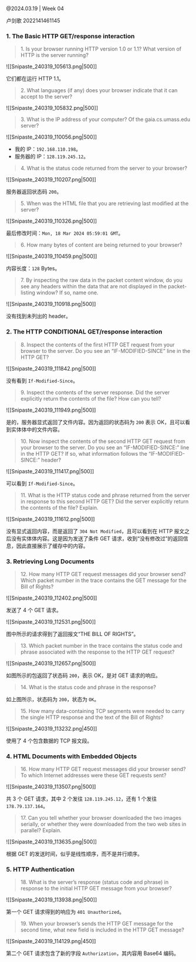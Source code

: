 @2024.03.19 | Week 04

卢剑歌 2022141461145

### 1. The Basic HTTP GET/response interaction

> 1\. Is your browser running HTTP version 1.0 or 1.1? What version of HTTP is the server running?

![[Snipaste_240319_105613.png|500]]

它们都在运行 HTTP 1.1。

> 2\. What languages (if any) does your browser indicate that it can accept to the server?

![[Snipaste_240319_105832.png|500]]

> 3\. What is the IP address of your computer? Of the gaia.cs.umass.edu server?

![[Snipaste_240319_110056.png|500]]

- 我的 IP：`192.168.110.198`。
- 服务器的 IP：`128.119.245.12`。

> 4\. What is the status code returned from the server to your browser?

![[Snipaste_240319_110207.png|500]]

服务器返回状态码 `200`。

> 5\. When was the HTML file that you are retrieving last modified at the server?

![[Snipaste_240319_110326.png|500]]

最后修改时间：`Mon, 18 Mar 2024 05:59:01 GMT`。

> 6\. How many bytes of content are being returned to your browser?

![[Snipaste_240319_110459.png|500]]

内容长度：`128` Bytes。

> 7\. By inspecting the raw data in the packet content window, do you see any headers within the data that are not displayed in the packet-listing window? If so, name one.

![[Snipaste_240319_110918.png|500]]

没有找到未列出的 header。

### 2. The HTTP CONDITIONAL GET/response interaction

> 8\. Inspect the contents of the first HTTP GET request from your browser to the server. Do you see an “IF-MODIFIED-SINCE” line in the HTTP GET?

![[Snipaste_240319_111842.png|500]]

没有看到 `If-Modified-Since`。

> 9\. Inspect the contents of the server response. Did the server explicitly return the contents of the file? How can you tell?

![[Snipaste_240319_111949.png|500]]

是的，服务器显式返回了文件内容。因为返回的状态码为 `200` 表示 OK，且可以看到实体体中的文件内容。

> 10\. Now inspect the contents of the second HTTP GET request from your browser to the server. Do you see an “IF-MODIFIED-SINCE:” line in the HTTP GET? If so, what information follows the “IF-MODIFIED-SINCE:” header?

![[Snipaste_240319_111417.png|500]]

可以看到 `If-Modified-Since`。

> 11\. What is the HTTP status code and phrase returned from the server in response to this second HTTP GET? Did the server explicitly return the contents of the file? Explain.

![[Snipaste_240319_111612.png|500]]

没有显式返回内容，而是返回了 `304 Not Modified`，且可以看到在 HTTP 报文之后没有实体体内容。这是因为发送了条件 GET 请求，收到“没有修改过”的返回信息，因此直接展示了缓存中的内容。

### 3. Retrieving Long Documents

> 12\. How many HTTP GET request messages did your browser send? Which packet number in the trace contains the GET message for the Bill of Rights?

![[Snipaste_240319_112402.png|500]]

发送了 4 个 GET 请求。

![[Snipaste_240319_112531.png|500]]

图中所示的请求得到了返回报文“THE BILL OF RIGHTS”。

> 13\. Which packet number in the trace contains the status code and phrase associated with the response to the HTTP GET request?

![[Snipaste_240319_112657.png|500]]

如图所示的包返回了状态码 `200`，表示 OK，是对 GET 请求的响应。

> 14\. What is the status code and phrase in the response?

如上图所示，状态码为 `200`，状态为 `OK`。

> 15\. How many data-containing TCP segments were needed to carry the single HTTP response and the text of the Bill of Rights?

![[Snipaste_240319_113232.png|450]]

使用了 4 个包含数据的 TCP 报文段。

### 4. HTML Documents with Embedded Objects

> 16\. How many HTTP GET request messages did your browser send? To which Internet addresses were these GET requests sent?

![[Snipaste_240319_113507.png|500]]

共 3 个 GET 请求，其中 2 个发往 `128.119.245.12`，还有 1 个发往 `178.79.137.164`。

> 17\. Can you tell whether your browser downloaded the two images serially, or whether they were downloaded from the two web sites in parallel? Explain.

![[Snipaste_240319_113635.png|500]]

根据 GET 的发送时间，似乎是线性顺序，而不是并行顺序。

### 5. HTTP Authentication

> 18\. What is the server’s response (status code and phrase) in response to the initial HTTP GET message from your browser?

![[Snipaste_240319_113938.png|500]]

第一个 GET 请求得到的响应为 `401 Unauthorized`。

> 19\. When your browser’s sends the HTTP GET message for the second time, what new field is included in the HTTP GET message?

![[Snipaste_240319_114129.png|450]]

第二个 GET 请求包含了新的字段 `Authorization`，其内容用 Base64 编码。